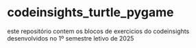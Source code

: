 # codeinsights_turtle_pygame
este repositório contem os blocos de exercicios do codeinsights desenvolvidos no 1º semestre letivo de 2025
